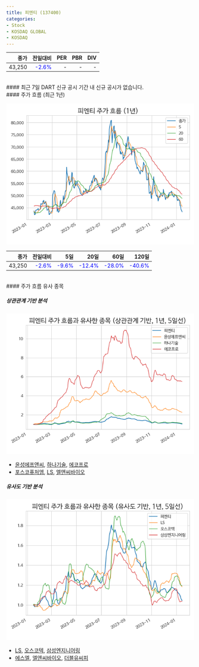 ```yaml
---
title: 피엔티 (137400)
categories:
- Stock
- KOSDAQ GLOBAL
- KOSDAQ
---
```


|**종가**|**전일대비**|**PER**|**PBR**|**DIV**|
|---:|-------:|--:|--:|--:|
|43,250|<span style="color: blue">-2.6%</span>|-|-|-|

<!-- more -->

<br>
#### 최근 7일 DART 신규 공시
기간 내 신규 공시가 없습니다.

<br>
#### 주가 흐름 (최근 1년)

![137400](/assets/images/stock/137400.png)

|**종가**|**전일대비**|**5일**|**20일**|**60일**|**120일**|
|---:|-------:|--:|---:|---:|----:|
|43,250|<span style="color: blue">-2.6%</span>|<span style="color: blue">-9.6%</span>|<span style="color: blue">-12.4%</span>|<span style="color: blue">-28.0%</span>|<span style="color: blue">-40.6%</span>|

<br>
#### 주가 흐름 유사 종목

##### 상관관계 기반 분석

![137400](/assets/images/stock/137400_corr.png)
- [윤성에프앤씨](/372170/), [하나기술](/299030/), [에코프로](/086520/)
- [포스코퓨처엠](/003670/), [LS](/006260/), [엘앤씨바이오](/290650/)

##### 유사도 기반 분석

![137400](/assets/images/stock/137400_sim.png)
- [LS](/006260/), [오스코텍](/039200/), [삼성엔지니어링](/028050/)
- [에스엘](/005850/), [엘앤씨바이오](/290650/), [더블유씨피](/393890/)
